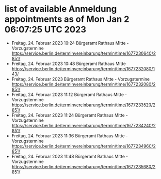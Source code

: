 # list of available Anmeldung appointments as of Mon Jan  2 06:07:25 UTC 2023
- Freitag, 24. Februar 2023 10:24 Bürgeramt Rathaus Mitte - Vorzugstermine https://service.berlin.de/terminvereinbarung/termin/time/1677230640/2851/
- Freitag, 24. Februar 2023 10:48 Bürgeramt Rathaus Mitte https://service.berlin.de/terminvereinbarung/termin/time/1677232080/143/
- Freitag, 24. Februar 2023  Bürgeramt Rathaus Mitte - Vorzugstermine https://service.berlin.de/terminvereinbarung/termin/time/1677232080/2851/
- Freitag, 24. Februar 2023 11:12 Bürgeramt Rathaus Mitte - Vorzugstermine https://service.berlin.de/terminvereinbarung/termin/time/1677233520/2851/
- Freitag, 24. Februar 2023 11:24 Bürgeramt Rathaus Mitte - Vorzugstermine https://service.berlin.de/terminvereinbarung/termin/time/1677234240/2851/
- Freitag, 24. Februar 2023 11:36 Bürgeramt Rathaus Mitte - Vorzugstermine https://service.berlin.de/terminvereinbarung/termin/time/1677234960/2851/
- Freitag, 24. Februar 2023 11:48 Bürgeramt Rathaus Mitte - Vorzugstermine https://service.berlin.de/terminvereinbarung/termin/time/1677235680/2851/

